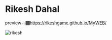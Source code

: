 # Rikesh Dahal
preview 👉🏾https://rikeshgame.github.io/MyWEB/
<p align="left"> <img src="https://i.postimg.cc/445RzwY2/my-web.png" alt="rikesh" /> </p>
